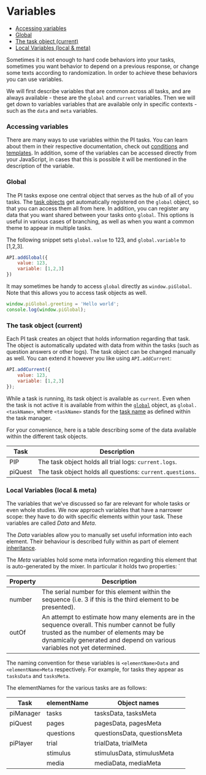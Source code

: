 # Variables

<!-- START doctoc generated TOC please keep comment here to allow auto update -->
<!-- DON'T EDIT THIS SECTION, INSTEAD RE-RUN doctoc TO UPDATE -->


- [Accessing variables](#accessing-variables)
- [Global](#global)
- [The task object (current)](#the-task-object-current)
- [Local Variables (local & meta)](#local-variables-local-&-meta)

<!-- END doctoc generated TOC please keep comment here to allow auto update -->

Sometimes it is not enough to hard code behaviors into your tasks, 
sometimes you want behavior to depend on a previous response,
or change some texts according to randomization.
In order to achieve these behaviors you can use variables.

We will first describe variables that are common across all tasks, and are always available - these are the `global` and `current` variables.
Then we will get down to variables variables that are available only in specific contexts - such as the `data` and `meta` variables.

### Accessing variables
There are many ways to use variables within the PI tasks.
You can learn about them in their respective documentation, check out [conditions](mixer.html#conditions) and [templates](templates.html).
In addition, some of the variables can be accessed directly from your JavaScript, in cases that this is possible it will be mentioned in the description of the variable.

### Global
The PI tasks expose one central object that serves as the hub of all of you tasks.
The [task objects][current] get automatically registered on the `global` object, so that you can access them all from here.
In addition, you can register any data that you want shared between your tasks onto `global`.
This options is useful in various cases of branching, as well as when you want a common theme to appear in multiple tasks.

The following snippet sets `global.value` to 123, and `global.variable` to [1,2,3].

```javascript
API.addGlobal({
    value: 123,
    variable: [1,2,3]
})
```

It may sometimes be handy to access `global` directly as `window.piGlobal`.
Note that this allows you to access task objects as well.

```javascript
window.piGlobal.greeting = 'Hello world';
console.log(window.piGlobal);
```

### The task object (current)
[current]: #the-task-object-current

Each PI task creates an object that holds information regarding that task.
The object is automatically updated with data from within the tasks (such as question answers or other logs).
The task object can be changed manually as well.
You can extend it however you like using `API.addCurrent`:

```javascript
API.addCurrent({
    value: 123,
    variable: [1,2,3]
});
```

While a task is running, its task object is available as `current`.
Even when the task is not active it is available from within the [`global`](#global) object, as `global.<taskName>`, 
where `<taskName>` stands for the [task name](../manager/API.html#tasks) as defined within the task manager.

For your convenience, here is a table describing some of the data available within the different task objects.

Task    | Description
------- | -----------
PIP     | The task object holds all trial logs: `current.logs`.
piQuest | The task object holds all questions: `current.questions`.

### Local Variables (local & meta)
The variables that we've discussed so far are relevant for whole tasks or even whole studies.
We now approach variables that have a narrower scope: they have to do with specific elements within your task.
These variables are called *Data* and *Meta*. 

The *Data* variables allow you to manually set useful information into each element. 
Their behaviour is described fully within as part of element [inheritance](./inheritance.html#data).

The *Meta* variables hold some meta information regarding this element that is auto-generated by the mixer.
In particular it holds two properties: `

Property    | Description  
----------- | -----------
number      | The serial number for this element within the sequence (i.e. 3 if this is the third element to be presented).
outOf       | An attempt to estimate how many elements are in the sequence overall. This number cannot be fully trusted as the number of elements may be dynamically generated and depend on various variables not yet determined.

The naming convention for these variables is `<elementName>Data` and `<elementName>Meta` respectively.
For example, for tasks they appear as `tasksData` and `tasksMeta`. 

The elementNames for the various tasks are as follows:

Task        | elementName | Object names
----------- | ----------- | ------------
piManager   | tasks       | tasksData, tasksMeta
piQuest     | pages       | pagesData, pagesMeta
            | questions   | questionsData, questionsMeta
piPlayer    | trial       | trialData, trialMeta
            | stimulus    | stimulusData, stimulusMeta
            | media       | mediaData, mediaMeta
